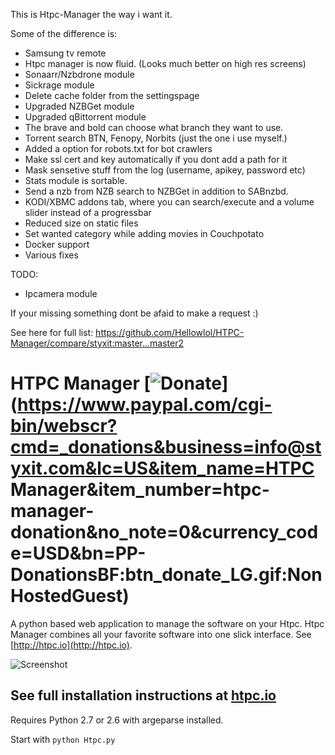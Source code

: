 This is  Htpc-Manager the way i want it.

Some of the difference is:
- Samsung tv remote
- Htpc manager is now fluid. (Looks much better on high res screens)
- Sonaarr/Nzbdrone module
- Sickrage module
- Delete cache folder from the settingspage
- Upgraded NZBGet module
- Upgraded qBittorrent module
- The brave and bold can choose what branch they want to use.
- Torrent search BTN, Fenopy, Norbits (just the one i use myself.)
- Added a option for robots.txt for bot crawlers
- Make ssl cert and key automatically if you dont add a path for it
- Mask sensetive stuff from the log (username, apikey, password etc)
- Stats module is sortable.
- Send a nzb from NZB search to NZBGet in addition to SABnzbd.
- KODI/XBMC addons tab, where you can search/execute and a volume slider instead of a progressbar
- Reduced size on static files
- Set wanted category while adding movies in Couchpotato
- Docker support
- Various fixes

TODO:
- Ipcamera module

If your missing something dont be afaid to make a request :)

See here for full list:
https://github.com/Hellowlol/HTPC-Manager/compare/styxit:master...master2

HTPC Manager [![Donate](https://www.paypalobjects.com/en_US/i/btn/btn_donate_LG.gif)](https://www.paypal.com/cgi-bin/webscr?cmd=_donations&business=info@styxit.com&lc=US&item_name=HTPC Manager&item_number=htpc-manager-donation&no_note=0&currency_code=USD&bn=PP-DonationsBF:btn_donate_LG.gif:NonHostedGuest)
=====

A python based web application to manage the software on your Htpc. Htpc Manager combines all your favorite software into one slick interface. See [http://htpc.io](http://htpc.io).

![Screenshot](http://htpc.io/img/screenshots/dashboard.png)


## See full installation instructions at [htpc.io](http://htpc.io/)

Requires Python 2.7 or 2.6 with argeparse installed.

Start with ```python Htpc.py```
